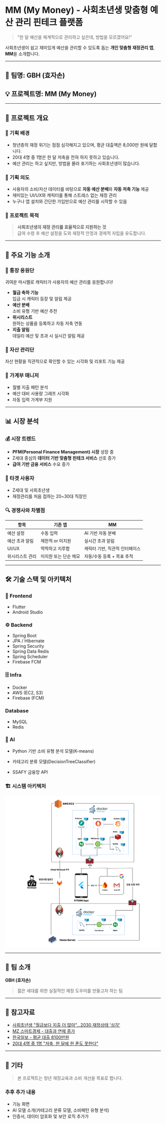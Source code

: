 # MM (My Money) - 사회초년생 맞춤형 예산 관리 핀테크 플랫폼

> "한 달 예산을 체계적으로 관리하고 싶은데, 방법을 모르겠어요!"

사회초년생이 쉽고 재미있게 예산을 관리할 수 있도록 돕는 **개인 맞춤형 재정관리 앱**, **MM**을 소개합니다.

---

## 📌 팀명: GBH (효자손)  
## 💡 프로젝트명: MM (My Money)

---

## 🧩 프로젝트 개요

### 🎯 기획 배경
- 청년층의 재정 위기는 점점 심각해지고 있으며, 평균 대출액은 8,000만 원에 달합니다.
- 20대 4명 중 1명은 한 달 저축을 전혀 하지 못하고 있습니다.
- 예산 관리는 하고 싶지만, 방법을 몰라 포기하는 사회초년생이 많습니다.

### 🎯 기획 의도
- 사용자의 소비/자산 데이터를 바탕으로 **자동 예산 분배**와 **자동 저축 기능** 제공
- 재미있는 UI/UX와 캐릭터를 통해 스트레스 없는 재정 관리
- 누구나 앱 설치와 간단한 가입만으로 예산 관리를 시작할 수 있음

### 🎯 프로젝트 목적
> **사회초년생의 재정 관리를 효율적으로 지원하는 것**  
급여 수령 후 예산 설정을 도와 재정적 안정과 경제적 자립을 유도합니다.

---

## 📱 주요 기능 소개

### 🍑 통장 응원단
귀여운 마시멜로 캐릭터가 사용자의 예산 관리를 응원합니다!

- **월급 축하 기능**  
  입금 시 캐릭터 등장 및 알림 제공
- **예산 분배**  
  소비 유형 기반 예산 추천
- **위시리스트**  
  원하는 상품을 등록하고 자동 저축 연동
- **지출 알림**  
  데일리 예산 및 초과 시 실시간 알림 제공

### 🍑 자산 관리단
자산 현황을 직관적으로 확인할 수 있는 시각화 및 리포트 기능 제공

### 🍑 가계부 매니저
- 월별 지출 패턴 분석
- 예산 대비 사용량 그래프 시각화
- 자동 입력 가계부 지원

---

## 📊 시장 분석

### 💰 시장 트렌드
- **PFM(Personal Finance Management) 시장** 성장 중
- Z세대 중심의 **데이터 기반 맞춤형 핀테크 서비스** 선호 증가
- **급여 기반 금융 서비스** 수요 증가

### 🎯 타겟 사용자
- Z세대 및 사회초년생
- 재정관리를 처음 접하는 20~30대 직장인

### 🔍 경쟁사와 차별점
| 항목              | 기존 앱                       | MM                           |
|-------------------|-------------------------------|------------------------------|
| 예산 설정         | 수동 입력                     | AI 기반 자동 분배            |
| 예산 초과 알림    | 제한적 or 미지원              | 실시간 초과 알림              |
| UI/UX             | 딱딱하고 지루함               | 캐릭터 기반, 직관적 인터페이스 |
| 위시리스트 관리   | 미지원 또는 단순 메모         | 자동/수동 등록 + 목표 추적   |

---

## 🛠 기술 스택 및 아키텍처

### 🎨 Frontend
- Flutter
- Android Studio

### ⚙️ Backend
- Spring Boot
- JPA / Hibernate
- Spring Security
- Spring Data Redis
- Spring Scheduler
- Firebase FCM

### 🗄 Infra
- Docker
- AWS (EC2, S3)
- Firebase (FCM)

### Database
- MySQL
- Redis

### 🧠 AI
- Python 기반 소비 유형 분석 모델(K-means)
- 카테고리 분류 모델(DecisionTreeClassifier)

- SSAFY 금융망 API

### 🏗 시스템 아키텍처
![alt text](readme_image/MM_아키텍처.png)

---

## 👥 팀 소개

**GBH (효자손)**  
> 젊은 세대를 위한 실질적인 재정 도우미를 만들고자 하는 팀

---

## 📎 참고자료

- [사회초년생 "월급보다 지출 더 많아"...2030 재정상태 '심각'](https://www.greened.kr/news/articleView.html?idxno=54202)
- [MZ 스마트경제 - 대출과 연체 증가](https://m.segyebiz.com/newsView/20240903510174)
- [한국일보 - 평균 대출 8100만원](https://www.hankookilbo.com/News/Read/A2024101411080001569)
- [20대 4명 중 1명 "저축, 한 달에 한 푼도 못한다"](https://www.chosun.com/site/data/html_dir/2019/08/09/2019080901888.html)

---

## 📌 기타

> 본 프로젝트는 청년 재정교육과 소비 개선을 목표로 합니다.  

### 추후 추가 내용 
- 기능 화면
- AI 모델 소개(카테고리 분류 모델, 소비패턴 유형 분석)
- 인증서, 데이터 암호화 및 보안 로직 추가가